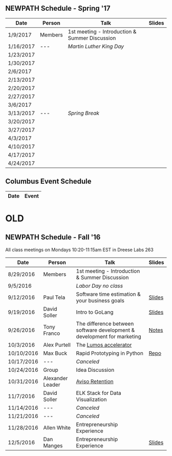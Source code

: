 ## NEWPATH Schedule - Spring '17
Date | Person | Talk | Slides
-----|--------|------|-------
1/9/2017 | Members | 1st meeting - Introduction & Summer Discussion |
1/16/2017 | --- | *Martin Luther King Day* |
1/23/2017 |  |  | 
1/30/2017 |  |  | 
2/6/2017 |  |  | 
2/13/2017 |  |  |
2/20/2017 |  |  |
2/27/2017 |  |  |
3/6/2017 |  |  |
3/13/2017 | --- | *Spring Break* |
3/20/2017 |  |  |
3/27/2017 |  |  |
4/3/2017 |  |  |
4/10/2017 |  |  |
4/17/2017 |  |  |
4/24/2017 |  |  |


## Columbus Event Schedule
Date | Event
-----|------

# OLD

## NEWPATH Schedule - Fall '16

All class meetings on Mondays 10:20-11:15am EST in Dreese Labs 263

Date | Person | Talk | Slides
-----|--------|------|-------
8/29/2016 | Members | 1st meeting - Introduction & Summer Discussion |
9/5/2016 |  | *Labor Day no class* |
9/12/2016 | Paul Tela | Software time estimation & your business goals | [Slides](https://docs.google.com/presentation/d/10mQTw00gzBIU9Nke-fSyrxhBQPgleuZ6UyNT_MYgDPk/edit#slide=id.gc6f9e470d_0_0)
9/19/2016 | David Soller | Intro to GoLang | [Slides](https://1drv.ms/p/s!AigG_yCNVYnRn_xwNaNVOb9LTLaT-Q)
9/26/2016 | Tony Franco | The difference between software development & development for marketing | [Notes](https://gist.github.com/3ygun/875ebe09d9afbc439f207862f04348cb)
10/3/2016 | Alex Purtell | The [Lumos accelerator](http://lumosinnovation.com/) |
10/10/2016 | Max Buck | Rapid Prototyping in Python | [Repo](https://github.com/buckmaxwell/pic-picker)
10/17/2016 | --- | *Canceled* |
10/24/2016 | Group | Idea Discussion |
10/31/2016 | Alexander Leader | [Aviso Retention](http://avisoretention.com/) |
11/7/2016 | David Soller | ELK Stack for Data Visualization |
11/14/2016 | --- | *Canceled* |
11/21/2016 | --- | *Canceled* |
11/28/2016 | Allen White | Entrepreneurship Experience |
12/5/2016 | Dan Manges | Entrepreneurship Experience | [Slides](https://docs.google.com/presentation/d/1OFdreS1OlhDp686Y7002oCU_911kCeHtgftfYN3H_0E/edit)

